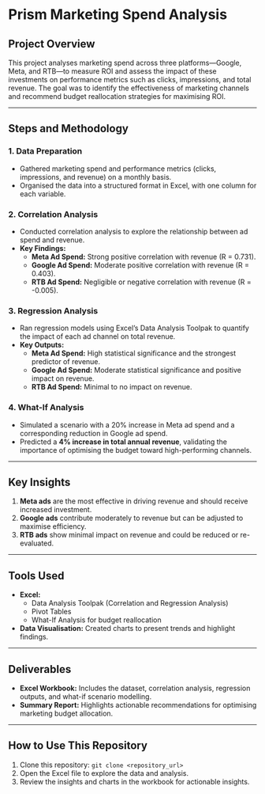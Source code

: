 # **Prism Marketing Spend Analysis**

## **Project Overview**
This project analyses marketing spend across three platforms—Google, Meta, and RTB—to measure ROI and assess the impact of these investments on performance metrics such as clicks, impressions, and total revenue. The goal was to identify the effectiveness of marketing channels and recommend budget reallocation strategies for maximising ROI.

---

## **Steps and Methodology**

### **1. Data Preparation**
- Gathered marketing spend and performance metrics (clicks, impressions, and revenue) on a monthly basis.
- Organised the data into a structured format in Excel, with one column for each variable.

### **2. Correlation Analysis**
- Conducted correlation analysis to explore the relationship between ad spend and revenue.
- **Key Findings:**
  - **Meta Ad Spend:** Strong positive correlation with revenue (R = 0.731).
  - **Google Ad Spend:** Moderate positive correlation with revenue (R = 0.403).
  - **RTB Ad Spend:** Negligible or negative correlation with revenue (R = -0.005).

### **3. Regression Analysis**
- Ran regression models using Excel’s Data Analysis Toolpak to quantify the impact of each ad channel on total revenue.
- **Key Outputs:**
  - **Meta Ad Spend:** High statistical significance and the strongest predictor of revenue.
  - **Google Ad Spend:** Moderate statistical significance and positive impact on revenue.
  - **RTB Ad Spend:** Minimal to no impact on revenue.

### **4. What-If Analysis**
- Simulated a scenario with a 20% increase in Meta ad spend and a corresponding reduction in Google ad spend.
- Predicted a **4% increase in total annual revenue**, validating the importance of optimising the budget toward high-performing channels.

---

## **Key Insights**
1. **Meta ads** are the most effective in driving revenue and should receive increased investment.
2. **Google ads** contribute moderately to revenue but can be adjusted to maximise efficiency.
3. **RTB ads** show minimal impact on revenue and could be reduced or re-evaluated.

---

## **Tools Used**
- **Excel:**
  - Data Analysis Toolpak (Correlation and Regression Analysis)
  - Pivot Tables
  - What-If Analysis for budget reallocation
- **Data Visualisation:** Created charts to present trends and highlight findings.

---

## **Deliverables**
- **Excel Workbook:** Includes the dataset, correlation analysis, regression outputs, and what-if scenario modelling.
- **Summary Report:** Highlights actionable recommendations for optimising marketing budget allocation.

---

## **How to Use This Repository**
1. Clone this repository: `git clone <repository_url>`
2. Open the Excel file to explore the data and analysis.
3. Review the insights and charts in the workbook for actionable insights.
